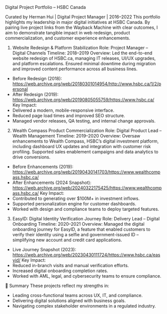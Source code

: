 Digital Project Portfolio – HSBC Canada

Curated by Herman Hui | Digital Project Manager | 2016–2022
This portfolio highlights my leadership in major digital initiatives at HSBC Canada. By pairing live project links from the Wayback Machine with clear outcomes, I aim to demonstrate tangible impact in web redesign, product commercialization, and customer experience enhancements.

1. Website Redesign & Platform Stabilization
Role: Project Manager – Digital Channels Timeline: 2018–2019 Overview: Led the end-to-end website redesign of HSBC.ca, managing IT releases, UI/UX upgrades, and platform escalations. Ensured minimal downtime during migration and improved content performance across all business lines.
* Before Redesign (2018): https://web.archive.org/web/20180301014954/http://www.hsbc.ca/1/2/personal
* After Redesign (2019): https://web.archive.org/web/20190805055759/https://www.hsbc.ca/
Key Impact:
* Delivered a modern, mobile-responsive interface.
* Reduced page load times and improved SEO structure.
* Managed vendor releases, QA testing, and internal change approvals.

2. Wealth Compass Product Commercialization
Role: Digital Product Lead – Wealth Management Timeline: 2019–2020 Overview: Oversaw enhancements to Wealth Compass, HSBC’s digital investment platform, including dashboard UX updates and integration with customer risk profiling. Supported sales enablement campaigns and data analytics to drive conversions.
* Before Enhancements (2019): https://web.archive.org/web/20190430141703/https://www.wealthcompass.hsbc.ca/
* After Enhancements (2024 Snapshot): https://web.archive.org/web/20240322175425/https://www.wealthcompass.hsbc.ca/
Key Impact:
* Contributed to generating over $100M+ in investment inflows.
* Supported personalization engine for customer dashboards.
* Worked with design and compliance teams to deploy targeted features.

3. EasyID: Digital Identity Verification Journey
Role: Delivery Lead – Digital Onboarding Timeline: 2020–2021 Overview: Managed the digital onboarding journey for EasyID, a feature that enabled customers to verify their identity using a selfie and government-issued ID – simplifying new account and credit card applications.
* Live Journey Snapshot (2023): https://web.archive.org/web/20230430111724/https://www.hsbc.ca/easyid/
Key Impact:
* Reduced in-branch visits and manual verification efforts.
* Increased digital onboarding completion rates.
* Worked with AML, legal, and cybersecurity teams to ensure compliance.

📌 Summary
These projects reflect my strengths in:
* Leading cross-functional teams across UX, IT, and compliance.
* Delivering digital solutions aligned with business goals.
* Navigating complex stakeholder environments in a regulated industry.
